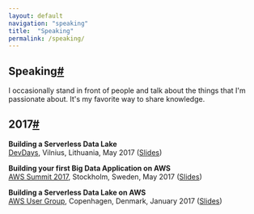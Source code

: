 ```yaml
---
layout: default
navigation: "speaking"
title:  "Speaking"
permalink: /speaking/
---
```


<h2 id="speaking" class="has-permalink">Speaking<a class="permalink" title="Permalink" href="#speaking">#</a></h2>

I occasionally stand in front of people and talk about the things that I'm passionate about. It's my favorite way to share knowledge.

<h2 id="2017" class="has-permalink">2017<a class="permalink" title="Permalink" href="#2017">#</a></h2>

**Building a Serverless Data Lake**<br/>
[DevDays](http://devdays.lt/), Vilnius, Lithuania, May 2017 ([Slides](https://goo.gl/sCWDrR))

**Building your first Big Data Application on AWS**<br/>
[AWS Summit 2017](https://aws.amazon.com/summits/stockholm/), Stockholm, Sweden, May 2017 ([Slides](https://docs.google.com/presentation/d/1Xf25X7TSbSDJgr2A-sdOJixml8WnSRAqrWqVl0LixEM/edit?usp=sharing))

**Building a Serverless Data Lake on AWS**<br/>
[AWS User Group](https://www.meetup.com/Copenhagen-AWS-User-Group/events/236413711/), Copenhagen, Denmark, January 2017 ([Slides](https://docs.google.com/presentation/d/1K6kpmY-2RiMowEs-8jVmTxZuG42b4WvsBK1du6rSAnA/edit?usp=sharing))
